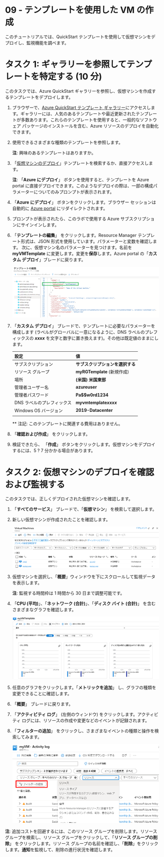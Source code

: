 ﻿---
wts:
    title: '09 - テンプレートを使用して VM を作成する (10 分)'
    module: 'モジュール 03: コア ソリューションおよび管理ツールに関する説明'
---
# 09 - テンプレートを使用した VM の作成

このチュートリアルでは、QuickStart テンプレートを使用して仮想マシンをデプロイし、監視機能を調べます。

# タスク 1: ギャラリーを参照してテンプレートを特定する (10 分)

このタスクでは、Azure QuickStart ギャラリーを参照し、仮想マシンを作成するテンプレートをデプロイします。 

1. ブラウザーで、[Azure QuickStart テンプレート ギャラリー](https://azure.microsoft.com/resources/templates?azure-portal=true)にアクセスします。ギャラリーには、人気のあるテンプレートや最近更新されたテンプレートが多数あります。これらのテンプレートを使用すると、一般的なソフトウェア パッケージのインストールを含む、Azure リソースのデプロイを自動化できます。

2. 使用できるさまざまな種類のテンプレートを参照します。 

    **注**: 興味のあるテンプレートはありますか。

3. 「[仮想マシンのデプロイ](https://azure.microsoft.com/resources/templates/101-vm-simple-windows?azure-portal=true)」テンプレートを検索するか、直接アクセスします。

    **注**: 「**Azure にデプロイ**」 ボタンを使用すると、テンプレートを Azure portal に直接デプロイできます。このようなデプロイの際は、一部の構成パラメーターについてのみプロンプトが表示されます。 

4. 「**Azure にデプロイ**」 ボタンをクリックします。ブラウザー セッションは自動的に [Azure portal](http://portal.azure.com/) にリダイレクトされます。

5. プロンプトが表示されたら、このラボで使用する Azure サブスクリプションにサインインします。

6. 「**テンプレートの編集**」 をクリックします。Resource Manager テンプレート形式は、JSON 形式を使用しています。パラメーターと変数を確認します。  次に、仮想マシン名のパラメーターを見つけます。名前を **myVMTemplate** に変更します。変更を**保存**します。Azure portal の「**カスタム デプロイ**」ブレードに戻ります。

    ![VM 名が変更されたテンプレートのスクリーンショット。](../images/0901.png)

7. 「**カスタム デプロイ**」 ブレードで、テンプレートに必要なパラメーターを構成します (ラベルがグローバルに一意になるように、DNS ラベルのプレフィックスの ***xxxx*** を文字と数字に置き換えます)。その他は既定値のままにします。 

    | 設定| 値|
    |----|----|
    | サブスクリプション | **サブスクリプションを選択する**|
    | リソース グループ | **myRGTemplate** (新規作成) |
    | 場所 | **(米国) 米国東部** |
    | 管理者ユーザー名 | **azureuser** |
    | 管理者パスワード | **Pa$$w0rd1234** |
    | DNS ラベルのプレフィックス | **myvmtemplate*xxxx*** |
    | Windows OS バージョン | **2019-Datacenter** |
    | | |
    
    ** 注記: このテンプレートに関連する費用はありません。

8. 「**確認および作成**」 をクリックします。

9. 検証できたら、 「**作成**」 ボタンをクリックします。仮想マシンをデプロイするには、5 ? 7 分かかる場合があります。 

# タスク 2: 仮想マシンのデプロイを確認および監視する

このタスクでは、正しくデプロイされた仮想マシンを確認します。 

1. 「**すべてのサービス**」 ブレードで、「**仮想マシン**」 を検索して選択します。

2. 新しい仮想マシンが作成されたことを確認します。 

    ![仮想マシン ページのスクリーンショット。新しい VM が表示され、実行されます。](../images/0902.png)

3. 仮想マシンを選択し、「**概要**」ウィンドウを下にスクロールして監視データを表示します。

    **注**: 監視する時間枠は 1 時間から 30 日まで調整可能です。

4. 「**CPU (平均)**」、「**ネットワーク (合計)**」、「**ディスク バイト (合計)**」 を含むさまざまなグラフを確認します。 

    ![仮想マシンの監視グラフのスクリーンショット。](../images/0903.png)

5. 任意のグラフをクリックします。「**メトリックを追加**」 し、グラフの種類を変更できることに確認します。

6. 「**概要**」 ブレードに戻ります。

7. 「**アクティビティ ログ**」 (左側のウィンドウ) をクリックします。アクティビティ ログには、リソースの作成や変更などのイベントが記録されます。 

8. 「**フィルターの追加**」 をクリックし、さまざまなイベントの種類と操作を検索してみます。 

    ![「イベントの種類」が選択された「フィルターの追加」ページのスクリーンショット。](../images/0904.png)

**注**: 追加コストを回避するには、このリソース グループを削除します。リソース グループを検索し、リソース グループをクリックして、「**リソース グループの削除**」 をクリックします。リソース グループの名前を確認し、「**削除**」をクリックします。**通知**を監視して、削除の進行状況を確認します。
